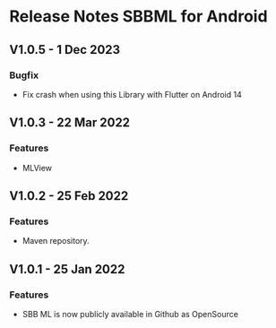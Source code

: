 # Release Notes SBBML for Android

## V1.0.5 - 1 Dec 2023
### Bugfix
* Fix crash when using this Library with Flutter on Android 14

## V1.0.3 - 22 Mar 2022
### Features
* MLView

## V1.0.2 - 25 Feb 2022
### Features
* Maven repository.

## V1.0.1 - 25 Jan 2022
### Features
* SBB ML is now publicly available in Github as OpenSource
